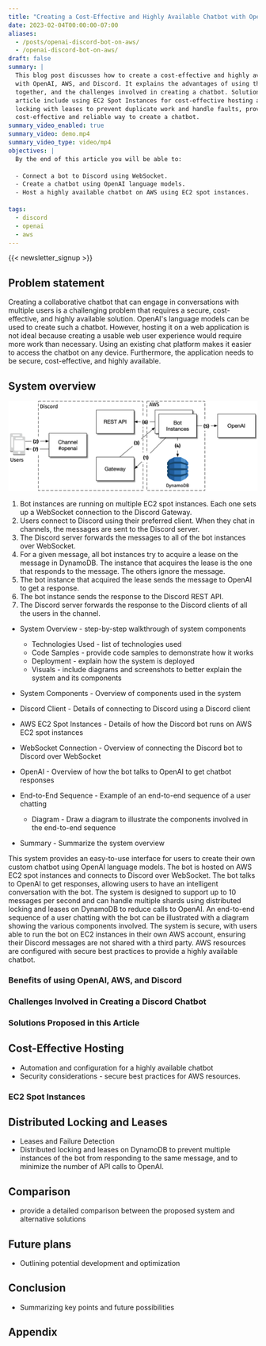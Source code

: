 ```yaml
---
title: "Creating a Cost-Effective and Highly Available Chatbot with OpenAI, AWS, and Discord"
date: 2023-02-04T00:00:00-07:00
aliases:
  - /posts/openai-discord-bot-on-aws/
  - /openai-discord-bot-on-aws/
draft: false
summary: |
  This blog post discusses how to create a cost-effective and highly available chatbot
  with OpenAI, AWS, and Discord. It explains the advantages of using these three tools
  together, and the challenges involved in creating a chatbot. Solutions proposed in this
  article include using EC2 Spot Instances for cost-effective hosting and using distributed
  locking with leases to prevent duplicate work and handle faults, providing a
  cost-effective and reliable way to create a chatbot.
summary_video_enabled: true
summary_video: demo.mp4
summary_video_type: video/mp4
objectives: |
  By the end of this article you will be able to:

  - Connect a bot to Discord using WebSocket.
  - Create a chatbot using OpenAI language models.
  - Host a highly available chatbot on AWS using EC2 spot instances.

tags:
  - discord
  - openai
  - aws
---
```


{{< newsletter_signup >}}

## Problem statement

Creating a collaborative chatbot that can engage in conversations with multiple
users is a challenging problem that requires a secure, cost-effective, and
highly available solution. OpenAI's language models can be used to create such a
chatbot. However, hosting it on a web application is not ideal because creating
a usable web user experience would require more work than necessary. Using an
existing chat platform makes it easier to access the chatbot on any device.
Furthermore, the application needs to be secure, cost-effective, and highly
available.

## System overview

![01-system-overview](01-system-overview.png)

1. Bot instances are running on multiple EC2 spot instances. Each one sets up a
   WebSocket connection to the Discord Gateway.
2. Users connect to Discord using their preferred client. When they chat in
   channels, the messages are sent to the Discord server.
3. The Discord server forwards the messages to all of the bot instances over
   WebSocket.
4. For a given message, all bot instances try to acquire a lease on the message
   in DynamoDB. The instance that acquires the lease is the one that responds to
   the message. The others ignore the message.
5. The bot instance that acquired the lease sends the message to OpenAI to get a
   response.
6. The bot instance sends the response to the Discord REST API.
7. The Discord server forwards the response to the Discord clients of all the
   users in the channel.

- System Overview - step-by-step walkthrough of system components
  - Technologies Used - list of technologies used
  - Code Samples - provide code samples to demonstrate how it works
  - Deployment - explain how the system is deployed
  - Visuals - include diagrams and screenshots to better explain the system and
    its components

- System Components - Overview of components used in the system
- Discord Client - Details of connecting to Discord using a Discord client
- AWS EC2 Spot Instances - Details of how the Discord bot runs on AWS EC2 spot
  instances
- WebSocket Connection - Overview of connecting the Discord bot to Discord over
  WebSocket
- OpenAI - Overview of how the bot talks to OpenAI to get chatbot responses
- End-to-End Sequence - Example of an end-to-end sequence of a user chatting
  - Diagram - Draw a diagram to illustrate the components involved in the
    end-to-end sequence 
- Summary - Summarize the system overview

This system provides an easy-to-use interface for users to create their own
custom chatbot using OpenAI language models. The bot is hosted on AWS EC2 spot
instances and connects to Discord over WebSocket. The bot talks to OpenAI to get
responses, allowing users to have an intelligent conversation with the bot. The
system is designed to support up to 10 messages per second and can handle
multiple shards using distributed locking and leases on DynamoDB to reduce calls
to OpenAI. An end-to-end sequence of a user chatting with the bot can be
illustrated with a diagram showing the various components involved. The system
is secure, with users able to run the bot on EC2 instances in their own AWS
account, ensuring their Discord messages are not shared with a third party. AWS
resources are configured with secure best practices to provide a highly
available chatbot.

### Benefits of using OpenAI, AWS, and Discord

### Challenges Involved in Creating a Discord Chatbot

### Solutions Proposed in this Article

## Cost-Effective Hosting

- Automation and configuration for a highly available chatbot
- Security considerations - secure best practices for AWS resources.

### EC2 Spot Instances

## Distributed Locking and Leases

- Leases and Failure Detection
- Distributed locking and leases on DynamoDB to prevent multiple instances of
  the bot from responding to the same message, and to minimize the number of API
  calls to OpenAI.

## Comparison

- provide a detailed comparison between the proposed system and alternative
  solutions

## Future plans

- Outlining potential development and optimization

## Conclusion

- Summarizing key points and future possibilities

## Appendix
